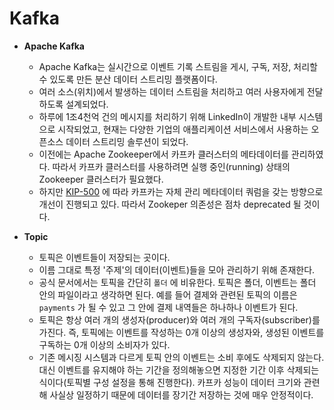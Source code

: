 # Kafka

* **Apache Kafka**
  * Apache Kafka는 실시간으로 이벤트 기록 스트림을 게시, 구독, 저장, 처리할 수 있도록 만든 분산 데이터 스트리밍 플랫폼이다. 
  * 여러 소스(위치)에서 발생하는 데이터 스트림을 처리하고 여러 사용자에게 전달하도록 설계되었다.
  * 하루에 1조4천억 건의 메시지를 처리하기 위해 LinkedIn이 개발한 내부 시스템으로 시작되었고, 현재는 다양한 기업의 애플리케이션 서비스에서 사용하는 오픈소스 데이터 스트리밍 솔루션이 되었다. 
  * 이전에는 Apache Zookeeper에서 카프카 클러스터의 메타데이터를 관리하였다. 따라서 카프카 클러스터를 사용하려면 실행 중인(running) 상태의  Zookeeper 클러스터가 필요했다.
  * 하지만 [KIP-500](https://cwiki.apache.org/confluence/display/KAFKA/KIP-500%3A+Replace+ZooKeeper+with+a+Self-Managed+Metadata+Quorum) 에 따라 카프카는 자체 관리 메타데이터 쿼럼을 갖는 방향으로 개선이 진행되고 있다. 따라서 Zookeper 의존성은 점차 deprecated 될 것이다.

* **Topic**
  * 토픽은 이벤트들이 저장되는 곳이다. 
  * 이름 그대로 특정 '주제'의 데이터(이벤트)들을 모아 관리하기 위해 존재한다.
  * 공식 문서에서는 토픽을 간단히 `폴더` 에 비유한다. 토픽은 폴더, 이벤트는 폴더 안의 파일이라고 생각하면 된다. 예를 들어 결제와 관련된 토픽의 이름은 `payments` 가 될 수 있고 그 안에 결제 내역들은 하나하나 이벤트가 된다.
  * 토픽은 항상 여러 개의 생성자(producer)와 여러 개의 구독자(subscriber)를 가진다. 즉, 토픽에는 이벤트를 작성하는 0개 이상의 생성자와, 생성된 이벤트를 구독하는 0개 이상의 소비자가 있다. 
  * 기존 메시징 시스템과 다르게 토픽 안의 이벤트는 소비 후에도 삭제되지 않는다. 대신 이벤트를 유지해야 하는 기간을 정의해놓으면 지정한 기간 이후 삭제되는 식이다(토픽별 구성 설정을 통해 진행한다). 카프카 성능이 데이터 크기와 관련해 사실상 일정하기 때문에 데이터를 장기간 저장하는 것에 매우 안정적이다.

